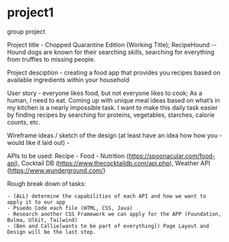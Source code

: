 # project1
group project


Project title - Chopped Quarantine Edition (Working Title); RecipeHound -- Hound dogs are known for their searching skills, searching for everything from truffles to missing people.

Project desciption - creating a food app that provides you recipes based on available ingredients within your household

User story - everyone likes food, but not everyone likes to cook; As a human, I need to eat. Coming up with unique meal ideas based on what’s in my kitchen is a nearly impossible task. I want to make this daily task easier by finding recipes by searching for proteins, vegetables, starches, calorie counts, etc.

Wireframe ideas / sketch of the design (at least have an idea how how you -would like it laid out) - 

APIs to be used: Recipe - Food - Nutrition (https://spoonacular.com/food-api), Cocktail DB (https://www.thecocktaildb.com/api.php), Weather API (https://www.wunderground.com/)

Rough break down of tasks: 

    - (ALL) determine the capabilities of each API and how we want to apply it to our app
    - Psuedo Code each file (HTML, CSS, Java)
    - Research another CSS Framework we can apply for the APP (Foundation, Bulma, Ulkit, Tailwind)
    - (Ben and Callie[wants to be part of everything]) Page Layout and Design will be the last step. 
